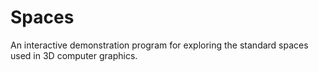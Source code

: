 # Spaces

An interactive demonstration program for exploring the standard spaces used
in 3D computer graphics.



